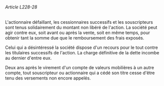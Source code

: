 ###### Article L228-28

L'actionnaire défaillant, les cessionnaires successifs et les souscripteurs sont tenus solidairement du montant non libéré de l'action. La société peut agir contre eux, soit avant ou après la vente, soit en même temps, pour obtenir tant la somme due que le remboursement des frais exposés.

Celui qui a désintéressé la société dispose d'un recours pour le tout contre les titulaires successifs de l'action. La charge définitive de la dette incombe au dernier d'entre eux.

Deux ans après le virement d'un compte de valeurs mobilières à un autre compte, tout souscripteur ou actionnaire qui a cédé son titre cesse d'être tenu des versements non encore appelés.

